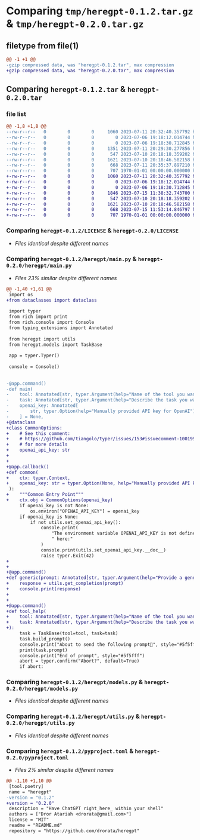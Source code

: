 # Comparing `tmp/heregpt-0.1.2.tar.gz` & `tmp/heregpt-0.2.0.tar.gz`

## filetype from file(1)

```diff
@@ -1 +1 @@
-gzip compressed data, was "heregpt-0.1.2.tar", max compression
+gzip compressed data, was "heregpt-0.2.0.tar", max compression
```

## Comparing `heregpt-0.1.2.tar` & `heregpt-0.2.0.tar`

### file list

```diff
@@ -1,8 +1,8 @@
--rw-r--r--   0        0        0     1060 2023-07-11 20:32:40.357792 heregpt-0.1.2/LICENSE
--rw-r--r--   0        0        0        0 2023-07-06 19:18:12.014744 heregpt-0.1.2/README.md
--rw-r--r--   0        0        0        0 2023-07-06 19:18:30.712845 heregpt-0.1.2/heregpt/__init__.py
--rw-r--r--   0        0        0     1351 2023-07-11 20:29:30.277856 heregpt-0.1.2/heregpt/main.py
--rw-r--r--   0        0        0      547 2023-07-10 20:18:18.359202 heregpt-0.1.2/heregpt/models.py
--rw-r--r--   0        0        0     1621 2023-07-10 20:18:46.582158 heregpt-0.1.2/heregpt/utils.py
--rw-r--r--   0        0        0      668 2023-07-11 20:35:37.897210 heregpt-0.1.2/pyproject.toml
--rw-r--r--   0        0        0      707 1970-01-01 00:00:00.000000 heregpt-0.1.2/PKG-INFO
+-rw-r--r--   0        0        0     1060 2023-07-11 20:32:40.357792 heregpt-0.2.0/LICENSE
+-rw-r--r--   0        0        0        0 2023-07-06 19:18:12.014744 heregpt-0.2.0/README.md
+-rw-r--r--   0        0        0        0 2023-07-06 19:18:30.712845 heregpt-0.2.0/heregpt/__init__.py
+-rw-r--r--   0        0        0     1846 2023-07-15 11:38:32.743700 heregpt-0.2.0/heregpt/main.py
+-rw-r--r--   0        0        0      547 2023-07-10 20:18:18.359202 heregpt-0.2.0/heregpt/models.py
+-rw-r--r--   0        0        0     1621 2023-07-10 20:18:46.582158 heregpt-0.2.0/heregpt/utils.py
+-rw-r--r--   0        0        0      668 2023-07-15 11:53:14.846797 heregpt-0.2.0/pyproject.toml
+-rw-r--r--   0        0        0      707 1970-01-01 00:00:00.000000 heregpt-0.2.0/PKG-INFO
```

### Comparing `heregpt-0.1.2/LICENSE` & `heregpt-0.2.0/LICENSE`

 * *Files identical despite different names*

### Comparing `heregpt-0.1.2/heregpt/main.py` & `heregpt-0.2.0/heregpt/main.py`

 * *Files 23% similar despite different names*

```diff
@@ -1,40 +1,61 @@
 import os
+from dataclasses import dataclass
 
 import typer
 from rich import print
 from rich.console import Console
 from typing_extensions import Annotated
 
 from heregpt import utils
 from heregpt.models import TaskBase
 
 app = typer.Typer()
 
 console = Console()
 
 
-@app.command()
-def main(
-    tool: Annotated[str, typer.Argument(help="Name of the tool you want to use")],
-    task: Annotated[str, typer.Argument(help="Describe the task you want to execute")],
-    openai_key: Annotated[
-        str, typer.Option(help="Manually provided API key for OpenAI")
-    ] = None,
+@dataclass
+class CommonOptions:
+    # See this comment:
+    # https://github.com/tiangolo/typer/issues/153#issuecomment-1001993791
+    # for more details
+    openai_api_key: str
+
+
+@app.callback()
+def common(
+    ctx: typer.Context,
+    openai_key: str = typer.Option(None, help="Manually provided API key for OpenAI"),
 ):
+    """Common Entry Point"""
+    ctx.obj = CommonOptions(openai_key)
     if openai_key is not None:
         os.environ["OPENAI_API_KEY"] = openai_key
     if openai_key is None:
         if not utils.set_openai_api_key():
             console.print(
                 "The environment variable OPENAI_API_KEY is not defined. More details"
                 " here:"
             )
             console.print(utils.set_openai_api_key.__doc__)
             raise typer.Exit(42)
+
+
+@app.command()
+def generic(prompt: Annotated[str, typer.Argument(help="Provide a generic prompt")]):
+    response = utils.get_completion(prompt)
+    console.print(response)
+
+
+@app.command()
+def tool_help(
+    tool: Annotated[str, typer.Argument(help="Name of the tool you want to use")],
+    task: Annotated[str, typer.Argument(help="Describe the task you want to execute")],
+):
     task = TaskBase(tool=tool, task=task)
     task.build_prompt()
     console.print("About to send the following prompt🚀", style="#5f5fff")
     print(task.prompt)
     console.print("End of prompt", style="#5f5fff")
     abort = typer.confirm("Abort?", default=True)
     if abort:
```

### Comparing `heregpt-0.1.2/heregpt/models.py` & `heregpt-0.2.0/heregpt/models.py`

 * *Files identical despite different names*

### Comparing `heregpt-0.1.2/heregpt/utils.py` & `heregpt-0.2.0/heregpt/utils.py`

 * *Files identical despite different names*

### Comparing `heregpt-0.1.2/pyproject.toml` & `heregpt-0.2.0/pyproject.toml`

 * *Files 2% similar despite different names*

```diff
@@ -1,10 +1,10 @@
 [tool.poetry]
 name = "heregpt"
-version = "0.1.2"
+version = "0.2.0"
 description = "Have ChatGPT right_here_ within your shell"
 authors = ["Dror Atariah <drorata@gmail.com>"]
 license = "MIT"
 readme = "README.md"
 repository = "https://github.com/drorata/heregpt"
```

